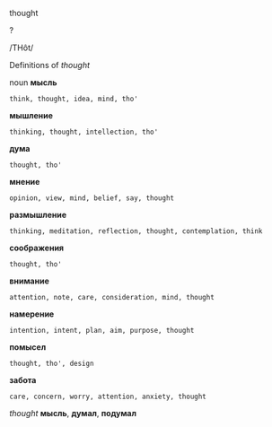 thought

?

/THôt/

Definitions of _thought_

noun
**мысль**

    think, thought, idea, mind, tho'
**мышление**

    thinking, thought, intellection, tho'
**дума**

    thought, tho'
**мнение**

    opinion, view, mind, belief, say, thought
**размышление**

    thinking, meditation, reflection, thought, contemplation, think
**соображения**

    thought, tho'
**внимание**

    attention, note, care, consideration, mind, thought
**намерение**

    intention, intent, plan, aim, purpose, thought
**помысел**

    thought, tho', design
**забота**

    care, concern, worry, attention, anxiety, thought

_thought_
**мысль**, **думал**, **подумал**